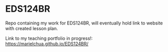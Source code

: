 # EDS124BR
Repo containing my work for EDS124BR, will eventually hold link to website with created lesson plan.

Link to my teaching portfolio in progress!:  
https://marielchua.github.io/EDS124BR/ 
